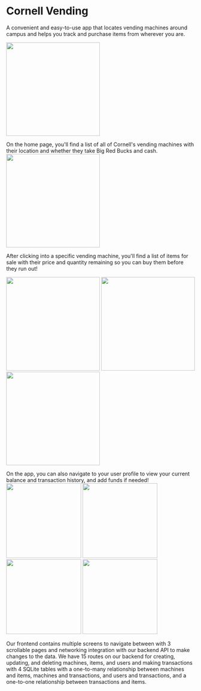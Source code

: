 # Cornell Vending  
A convenient and easy-to-use app that locates vending machines around campus and helps you track and purchase items from wherever you are. 

<img src="https://github.com/justinlxiang/Vending-Machine-App/assets/40130510/e1fff88b-764a-4be3-92eb-369aa9c11c92" width = "250">  

On the home page, you'll find a list of all of Cornell's vending machines with their location and whether they take Big Red Bucks and cash.
<img src="https://github.com/justinlxiang/Vending-Machine-App/assets/40130510/d9f32eea-fba6-45a3-9ad8-a31d78690efa" width = "250">  

  

After clicking into a specific vending machine, you'll find a list of items for sale with their price and quantity remaining so you can buy them before they run out!

<img src="https://github.com/justinlxiang/Vending-Machine-App/assets/40130510/b0f3a29a-6a17-4b87-9ff9-619c9f3d7a66" width="250">
<img src="https://github.com/justinlxiang/Vending-Machine-App/assets/40130510/07542d1b-51b6-401e-b989-2b1928b89592" width="250">
<img src="https://github.com/justinlxiang/Vending-Machine-App/assets/40130510/b1153a48-a387-4ece-b972-0590f2265d0c" width="250">    
  

  
  
On the app, you can also navigate to your user profile to view your current balance and transaction history, and add funds if needed!
<img src="https://github.com/justinlxiang/Vending-Machine-App/assets/40130510/c70a4657-e34b-4709-a8bf-015f57961d14" width="200">
<img src="https://github.com/justinlxiang/Vending-Machine-App/assets/40130510/a2dbaafe-c782-4359-9d0f-8f3e3c0912ba" width="200">
<img src="https://github.com/justinlxiang/Vending-Machine-App/assets/40130510/46231fd6-8fc2-48fc-8665-61796c003a76" width="200">
<img src="https://github.com/justinlxiang/Vending-Machine-App/assets/40130510/fcc1a6f8-b22a-46fa-afe5-3ec048852a3e" width="200">

Our frontend contains multiple screens to navigate between with 3 scrollable pages and networking integration with our backend API to make changes to the data.
We have 15 routes on our backend for creating, updating, and deleting machines, items, and users and making transactions with 4 SQLite tables with a one-to-many relationship between machines and items, machines and transactions, and users and transactions, and a one-to-one relationship between transactions and items.
